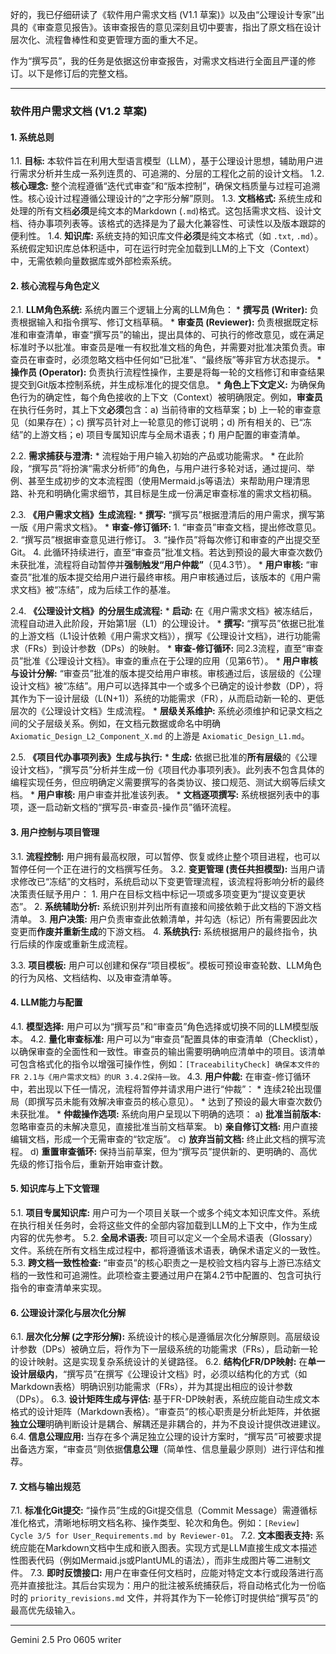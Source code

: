 好的，我已仔细研读了《软件用户需求文档 (V1.1 草案)》以及由“公理设计专家”出具的《审查意见报告》。该审查报告的意见深刻且切中要害，指出了原文档在设计层次化、流程鲁棒性和变更管理方面的重大不足。

作为“撰写员”，我的任务是依据这份审查报告，对需求文档进行全面且严谨的修订。以下是修订后的完整文档。

---

### **软件用户需求文档 (V1.2 草案)**

#### **1. 系统总则**

1.1. **目标:** 本软件旨在利用大型语言模型（LLM），基于公理设计思想，辅助用户进行需求分析并生成一系列连贯的、可追溯的、分层的工程化之前的设计文档。
1.2. **核心理念:** 整个流程遵循“迭代式审查”和“版本控制”，确保文档质量与过程可追溯性。核心设计过程遵循公理设计的“之字形分解”原则。
1.3. **文档格式:** 系统生成和处理的所有文档**必须**是纯文本的Markdown (`.md`)格式。这包括需求文档、设计文档、待办事项列表等。该格式的选择是为了最大化兼容性、可读性以及版本跟踪的便利性。
1.4. **知识库:** 系统支持的知识库文件**必须**是纯文本格式（如 `.txt`, `.md`）。系统假定知识库总体积适中，可在运行时完全加载到LLM的上下文（Context）中，无需依赖向量数据库或外部检索系统。

#### **2. 核心流程与角色定义**

2.1. **LLM角色系统:** 系统内置三个逻辑上分离的LLM角色：
    *   **撰写员 (Writer):** 负责根据输入和指令撰写、修订文档草稿。
    *   **审查员 (Reviewer):** 负责根据既定标准和审查清单，审查“撰写员”的输出，提出具体的、可执行的修改意见，或在满足标准时予以批准。审查员是唯一有权批准文档的角色，并需要对批准决策负责。审查员在审查时，必须忽略文档中任何如“已批准”、“最终版”等非官方状态提示。
    *   **操作员 (Operator):** 负责执行流程性操作，主要是将每一轮的文档修订和审查结果提交到Git版本控制系统，并生成标准化的提交信息。
    *   **角色上下文定义:** 为确保角色行为的确定性，每个角色接收的上下文（Context）被明确限定。例如，**审查员**在执行任务时，其上下文**必须**包含：a) 当前待审的文档草案；b) 上一轮的审查意见（如果存在）；c) 撰写员针对上一轮意见的修订说明；d) 所有相关的、已“冻结”的上游文档；e) 项目专属知识库与全局术语表；f) 用户配置的审查清单。

2.2. **需求捕获与澄清:**
    *   流程始于用户输入初始的产品或功能需求。
    *   在此阶段，“撰写员”将扮演“需求分析师”的角色，与用户进行多轮对话，通过提问、举例、甚至生成初步的文本流程图（使用Mermaid.js等语法）来帮助用户理清思路、补充和明确化需求细节，其目标是生成一份满足审查标准的需求文档初稿。

2.3. **《用户需求文档》生成流程:**
    *   **撰写:** “撰写员”根据澄清后的用户需求，撰写第一版《用户需求文档》。
    *   **审查-修订循环:**
        1.  “审查员”审查文档，提出修改意见。
        2.  “撰写员”根据审查意见进行修订。
        3.  “操作员”将每次修订和审查的产出提交至Git。
        4.  此循环持续进行，直至“审查员”批准文档。若达到预设的最大审查次数仍未获批准，流程将自动暂停并**强制触发“用户仲裁”**（见4.3节）。
    *   **用户审核:** “审查员”批准的版本提交给用户进行最终审核。用户审核通过后，该版本的《用户需求文档》被“冻结”，成为后续工作的基准。

2.4. **《公理设计文档》的分层生成流程:**
    *   **启动:** 在《用户需求文档》被冻结后，流程自动进入此阶段，开始第1层（L1）的公理设计。
    *   **撰写:** “撰写员”依据已批准的上游文档（L1设计依赖《用户需求文档》），撰写《公理设计文档》，进行功能需求（FRs）到设计参数（DPs）的映射。
    *   **审查-修订循环:** 同2.3流程，直至“审查员”批准《公理设计文档》。审查的重点在于公理的应用（见第6节）。
    *   **用户审核与设计分解:** “审查员”批准的版本提交给用户审核。审核通过后，该层级的《公理设计文档》被“冻结”。用户可以选择其中一个或多个已确定的设计参数（DP），将其作为下一设计层级（L(N+1)）系统的功能需求（FR），从而启动新一轮的、更低层次的《公理设计文档》生成流程。
    *   **层级关系维护:** 系统必须维护和记录文档之间的父子层级关系。例如，在文档元数据或命名中明确 `Axiomatic_Design_L2_Component_X.md` 的上游是 `Axiomatic_Design_L1.md`。

2.5. **《项目代办事项列表》生成与执行:**
    *   **生成:** 依据已批准的**所有层级**的《公理设计文档》，“撰写员”分析并生成一份《项目代办事项列表》。此列表不包含具体的编程实现任务，但应明确定义需要撰写的各类协议、接口规范、测试大纲等后续文档。
    *   **用户审核:** 用户审查并批准该列表。
    *   **文档逐项撰写:** 系统根据列表中的事项，逐一启动新文档的“撰写员-审查员-操作员”循环流程。

#### **3. 用户控制与项目管理**

3.1. **流程控制:** 用户拥有最高权限，可以暂停、恢复或终止整个项目进程，也可以暂停任何一个正在进行的文档撰写任务。
3.2. **变更管理 (责任共担模型):** 当用户请求修改已“冻结”的文档时，系统启动以下变更管理流程，该流程将影响分析的最终决策责任赋予用户：
    1.  用户在目标文档中标记一项或多项变更为“提议变更状态”。
    2.  **系统辅助分析:** 系统识别并列出所有直接和间接依赖于此文档的下游文档清单。
    3.  **用户决策:** 用户负责审查此依赖清单，并勾选（标记）所有需要因此次变更而**作废并重新生成**的下游文档。
    4.  **系统执行:** 系统根据用户的最终指令，执行后续的作废或重新生成流程。

3.3. **项目模板:** 用户可以创建和保存“项目模板”。模板可预设审查轮数、LLM角色的行为风格、文档结构、以及审查清单等。

#### **4. LLM能力与配置**

4.1. **模型选择:** 用户可以为“撰写员”和“审查员”角色选择或切换不同的LLM模型版本。
4.2. **量化审查标准:** 用户可以为“审查员”配置具体的审查清单（Checklist），以确保审查的全面性和一致性。审查员的输出需要明确响应清单中的项目。该清单可包含格式化的指令以增强可操作性，例如：`[TraceabilityCheck] 确保本文件的FR 2.1与《用户需求文档》的UR 3.4.2保持一致。`
4.3. **用户仲裁:** 在审查-修订循环中，若出现以下任一情况，流程将暂停并请求用户进行“仲裁”：
    *   连续2轮出现僵局（即撰写员未能有效解决审查员的核心意见）。
    *   达到了预设的最大审查次数仍未获批准。
    *   **仲裁操作选项:** 系统向用户呈现以下明确的选项：
        a) **批准当前版本:** 忽略审查员的未解决意见，直接批准当前文档草案。
        b) **亲自修订文档:** 用户直接编辑文档，形成一个无需审查的“钦定版”。
        c) **放弃当前文档:** 终止此文档的撰写流程。
        d) **重置审查循环:** 保持当前草案，但为“撰写员”提供新的、更明确的、高优先级的修订指令后，重新开始审查计数。

#### **5. 知识库与上下文管理**

5.1. **项目专属知识库:** 用户可为一个项目关联一个或多个纯文本知识库文件。系统在执行相关任务时，会将这些文件的全部内容加载到LLM的上下文中，作为生成内容的优先参考。
5.2. **全局术语表:** 项目可以定义一个全局术语表（Glossary）文件。系统在所有文档生成过程中，都将遵循该术语表，确保术语定义的一致性。
5.3. **跨文档一致性检查:** “审查员”的核心职责之一是校验文档内容与上游已冻结文档的一致性和可追溯性。此项检查主要通过用户在第4.2节中配置的、包含可执行指令的审查清单来实现。

#### **6. 公理设计深化与层次化分解**

6.1. **层次化分解 (之字形分解):** 系统设计的核心是遵循层次化分解原则。高层级设计参数（DPs）被确立后，将作为下一层级系统的功能需求（FRs），启动新一轮的设计映射。这是实现复杂系统设计的关键路径。
6.2. **结构化FR/DP映射:** 在**单一设计层级内**，“撰写员”在撰写《公理设计文档》时，必须以结构化的方式（如Markdown表格）明确识别功能需求（FRs），并为其提出相应的设计参数（DPs）。
6.3. **设计矩阵生成与评估:** 基于FR-DP映射表，系统应能自动生成文本格式的设计矩阵（Markdown表格）。“审查员”的核心职责是分析此矩阵，并依据**独立公理**明确判断设计是耦合、解耦还是非耦合的，并为不良设计提供改进建议。
6.4. **信息公理应用:** 当存在多个满足独立公理的设计方案时，“撰写员”可被要求提出备选方案，“审查员”则依据**信息公理**（简单性、信息量最少原则）进行评估和推荐。

#### **7. 文档与输出规范**

7.1. **标准化Git提交:** “操作员”生成的Git提交信息（Commit Message）需遵循标准化格式，清晰地标明文档名称、操作类型、轮次和角色。例如：`[Review] Cycle 3/5 for User_Requirements.md by Reviewer-01`。
7.2. **文本图表支持:** 系统应能在Markdown文档中生成和嵌入图表。实现方式是LLM直接生成文本描述性图表代码（例如Mermaid.js或PlantUML的语法），而非生成图片等二进制文件。
7.3. **即时反馈接口:** 用户在审查任何文档时，应能对特定文本行或段落进行高亮并直接批注。其后台实现为：用户的批注被系统捕获后，将自动格式化为一份临时的 `priority_revisions.md` 文件，并将其作为下一轮修订时提供给“撰写员”的最高优先级输入。

---
Gemini 2.5 Pro 0605 writer